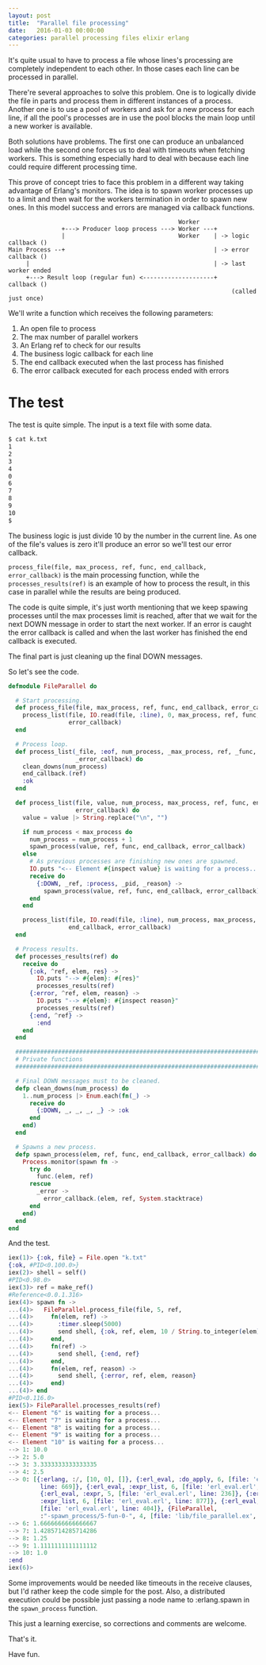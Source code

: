 ```yaml
---
layout: post
title:  "Parallel file processing"
date:   2016-01-03 00:00:00
categories: parallel processing files elixir erlang
---
```


It's quite usual to have to process a file whose lines's processing are completely
independent to each other. In those cases each line can be processed in parallel.

There're several approaches to solve this problem. One is to logically divide the file
in parts and process them in different instances of a process. Another one is to use
a pool of workers and ask for a new process for each line, if all the pool's processes
are in use the pool blocks the main loop until a new worker is available.

Both solutions have problems. The first one can produce an unbalanced load while
the second one forces us to deal with timeouts when fetching workers. This is
something especially hard to deal with because each line could require different
processing time.

This prove of concept tries to face this problem in a different way taking
advantage of Erlang's monitors. The idea is to spawn worker processes
up to a limit and then wait for the workers termination in order to spawn new ones.
In this model success and errors are managed via callback functions.

```
                                                Worker
               +---> Producer loop process ---> Worker ---+
               |                                Worker    | -> logic callback ()
Main Process --+                                          | -> error callback ()
     |                                                    | -> last worker ended
     +---> Result loop (regular fun) <--------------------+    callback ()
                                                               (called just once)
```

We'll write a function which receives the following parameters:

1. An open file to process
2. The max number of parallel workers
3. An Erlang ref to check for our results
4. The business logic callback for each line
5. The end callback executed when the last process has finished
6. The error callback executed for each process ended with errors

# The test

The test is quite simple. The input is a text file with some data.

```bash
$ cat k.txt
1
2
3
4
0
6
7
8
9
10
$
```

The business logic is just divide 10 by the number in the current line. As
one of the file's values is zero it'll produce an error so we'll test our error callback.

`process_file(file, max_process, ref, func, end_callback, error_callback)`
is the main processing function, while the `processes_results(ref)` is
an example of how to process the result, in this case in parallel while the
results are being produced.

The code is quite simple, it's just worth mentioning that we keep spawing
processes until the max processes limit is reached, after that we wait for
the next DOWN message in order to start the next worker. If an error is
caught the error callback is called and when the last worker has finished
the end callback is executed.

The final part is just cleaning up the final DOWN messages.

So let's see the code.

```elixir
defmodule FileParallel do

  # Start processing.
  def process_file(file, max_process, ref, func, end_callback, error_callback) do
    process_list(file, IO.read(file, :line), 0, max_process, ref, func, end_callback,
                 error_callback)
  end

  # Process loop.
  def process_list(_file, :eof, num_process, _max_process, ref, _func, end_callback,
                   _error_callback) do
    clean_downs(num_process)
    end_callback.(ref)
    :ok
  end

  def process_list(file, value, num_process, max_process, ref, func, end_callback,
                   error_callback) do
    value = value |> String.replace("\n", "")

    if num_process < max_process do
      num_process = num_process + 1
      spawn_process(value, ref, func, end_callback, error_callback)
    else
      # As previous processes are finishing new ones are spawned.
      IO.puts "<-- Element #{inspect value} is waiting for a process..."
      receive do
        {:DOWN, _ref, :process, _pid, _reason} ->
          spawn_process(value, ref, func, end_callback, error_callback)
      end
    end

    process_list(file, IO.read(file, :line), num_process, max_process, ref, func,
                 end_callback, error_callback)
  end

  # Process results.
  def processes_results(ref) do
    receive do
      {:ok, ^ref, elem, res} ->
        IO.puts "--> #{elem}: #{res}"
        processes_results(ref)
      {:error, ^ref, elem, reason} ->
        IO.puts "--> #{elem}: #{inspect reason}"
        processes_results(ref)
      {:end, ^ref} ->
        :end
    end
  end

  ###################################################################################
  # Private functions
  ###################################################################################

  # Final DOWN messages must to be cleaned.
  defp clean_downs(num_process) do
    1..num_process |> Enum.each(fn(_) ->
      receive do
        {:DOWN, _, _, _, _} -> :ok
      end
    end)
  end

  # Spawns a new process.
  defp spawn_process(elem, ref, func, end_callback, error_callback) do
    Process.monitor(spawn fn ->
      try do
        func.(elem, ref)
      rescue
        _error ->
          error_callback.(elem, ref, System.stacktrace)
      end
    end)
  end
end
```

And the test.

```elixir
iex(1)> {:ok, file} = File.open "k.txt"
{:ok, #PID<0.100.0>}
iex(2)> shell = self()
#PID<0.98.0>
iex(3)> ref = make_ref()
#Reference<0.0.1.316>
iex(4)> spawn fn ->
...(4)>   FileParallel.process_file(file, 5, ref,
...(4)>     fn(elem, ref) ->
...(4)>       :timer.sleep(5000)
...(4)>       send shell, {:ok, ref, elem, 10 / String.to_integer(elem)}
...(4)>     end,
...(4)>     fn(ref) ->
...(4)>       send shell, {:end, ref}
...(4)>     end,
...(4)>     fn(elem, ref, reason) ->
...(4)>       send shell, {:error, ref, elem, reason}
...(4)>     end)
...(4)> end
#PID<0.116.0>
iex(5)> FileParallel.processes_results(ref)
<-- Element "6" is waiting for a process...
<-- Element "7" is waiting for a process...
<-- Element "8" is waiting for a process...
<-- Element "9" is waiting for a process...
<-- Element "10" is waiting for a process...
--> 1: 10.0
--> 2: 5.0
--> 3: 3.3333333333333335
--> 4: 2.5
--> 0: [{:erlang, :/, [10, 0], []}, {:erl_eval, :do_apply, 6, [file: 'erl_eval.erl',
         line: 669]}, {:erl_eval, :expr_list, 6, [file: 'erl_eval.erl', line: 877]},
         {:erl_eval, :expr, 5, [file: 'erl_eval.erl', line: 236]}, {:erl_eval,
         :expr_list, 6, [file: 'erl_eval.erl', line: 877]}, {:erl_eval, :expr, 5,
         [file: 'erl_eval.erl', line: 404]}, {FileParallel,
         :"-spawn_process/5-fun-0-", 4, [file: 'lib/file_parallel.ex', line: 64]}]
--> 6: 1.6666666666666667
--> 7: 1.4285714285714286
--> 8: 1.25
--> 9: 1.1111111111111112
--> 10: 1.0
:end
iex(6)>
```

Some improvements would be needed like timeouts in the receive clauses, but I'd
rather keep the code simple for the post. Also, a distributed execution could
be possible just passing a node name to :erlang.spawn in the `spawn_process`
function.

This just a learning exercise, so corrections and comments
are welcome.

That's it.

Have fun.
